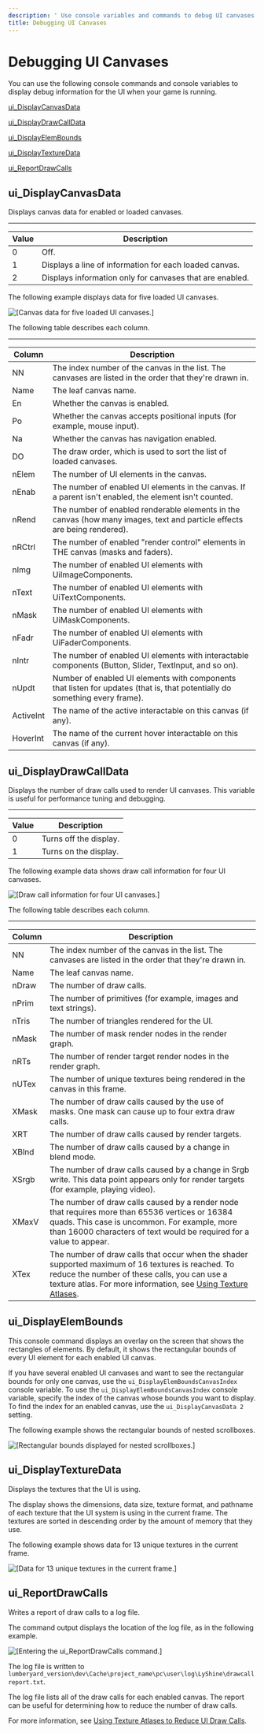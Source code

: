 ```yaml
---
description: ' Use console variables and commands to debug UI canvases in &ALYlong;. '
title: Debugging UI Canvases
---
```

# Debugging UI Canvases<a name="ui-editor-debugging-ui-canvases"></a>

You can use the following console commands and console variables to display debug information for the UI when your game is running\.

[ui\_DisplayCanvasData](#ui-editor-debugging-ui-canvases-display-canvas-data)

[ui\_DisplayDrawCallData](#ui-editor-debugging-ui-canvases-display-draw-call-data)

[ui\_DisplayElemBounds](#ui-editor-debugging-ui-canvases-display-elem-bounds)

[ui\_DisplayTextureData](#ui-editor-debugging-ui-canvases-display-texture-data)

[ui\_ReportDrawCalls](#ui-editor-debugging-ui-canvases-report-draw-calls)

## ui\_DisplayCanvasData<a name="ui-editor-debugging-ui-canvases-display-canvas-data"></a>

Displays canvas data for enabled or loaded canvases\.


****  

| Value | Description | 
| --- | --- | 
| 0 | Off\. | 
| 1 | Displays a line of information for each loaded canvas\. | 
| 2 | Displays information only for canvases that are enabled\. | 

The following example displays data for five loaded UI canvases\.

![\[Canvas data for five loaded UI canvases.\]](/images/userguide/game_ui_editor/ui-editor-debugging-ui-canvases-1.png)

The following table describes each column\.


****  

| **Column** | **Description** | 
| --- | --- | 
| NN | The index number of the canvas in the list\. The canvases are listed in the order that they're drawn in\. | 
| Name | The leaf canvas name\. | 
| En | Whether the canvas is enabled\. | 
| Po | Whether the canvas accepts positional inputs \(for example, mouse input\)\. | 
| Na | Whether the canvas has navigation enabled\. | 
| DO | The draw order, which is used to sort the list of loaded canvases\. | 
| nElem | The number of UI elements in the canvas\. | 
| nEnab | The number of enabled UI elements in the canvas\. If a parent isn't enabled, the element isn't counted\. | 
| nRend | The number of enabled renderable elements in the canvas \(how many images, text and particle effects are being rendered\)\. | 
| nRCtrl | The number of enabled "render control" elements in THE canvas \(masks and faders\)\. | 
| nImg | The number of enabled UI elements with UiImageComponents\. | 
| nText | The number of enabled UI elements with UiTextComponents\. | 
| nMask | The number of enabled UI elements with UiMaskComponents\. | 
| nFadr | The number of enabled UI elements with UiFaderComponents\. | 
| nIntr | The number of enabled UI elements with interactable components \(Button, Slider, TextInput, and so on\)\. | 
| nUpdt | Number of enabled UI elements with components that listen for updates \(that is, that potentially do something every frame\)\. | 
| ActiveInt | The name of the active interactable on this canvas \(if any\)\. | 
| HoverInt | The name of the current hover interactable on this canvas \(if any\)\. | 

## ui\_DisplayDrawCallData<a name="ui-editor-debugging-ui-canvases-display-draw-call-data"></a>

Displays the number of draw calls used to render UI canvases\. This variable is useful for performance tuning and debugging\.


****  

| Value | Description | 
| --- | --- | 
| 0 | Turns off the display\. | 
| 1 | Turns on the display\. | 

The following example data shows draw call information for four UI canvases\.

![\[Draw call information for four UI canvases.\]](/images/userguide/game_ui_editor/ui-editor-debugging-ui-canvases-2.png)

The following table describes each column\.


****  

| Column | Description | 
| --- | --- | 
| NN | The index number of the canvas in the list\. The canvases are listed in the order that they're drawn in\. | 
| Name | The leaf canvas name\. | 
| nDraw | The number of draw calls\. | 
| nPrim | The number of primitives \(for example, images and text strings\)\. | 
| nTris | The number of triangles rendered for the UI\. | 
| nMask | The number of mask render nodes in the render graph\. | 
| nRTs | The number of render target render nodes in the render graph\. | 
| nUTex | The number of unique textures being rendered in the canvas in this frame\. | 
| XMask | The number of draw calls caused by the use of masks\.  One mask can cause up to four extra draw calls\.  | 
| XRT | The number of draw calls caused by render targets\. | 
| XBlnd | The number of draw calls caused by a change in blend mode\. | 
| XSrgb | The number of draw calls caused by a change in Srgb write\. This data point appears only for render targets \(for example, playing video\)\. | 
| XMaxV | The number of draw calls caused by a render node that requires more than 65536 vertices or 16384 quads\. This case is uncommon\. For example, more than 16000 characters of text would be required for a value to appear\. | 
| XTex | The number of draw calls that occur when the shader supported maximum of 16 textures is reached\. To reduce the number of these calls, you can use a texture atlas\. For more information, see [Using Texture Atlases](/docs/userguide/ui/editor/texture-atlases.md)\. | 

## ui\_DisplayElemBounds<a name="ui-editor-debugging-ui-canvases-display-elem-bounds"></a>

This console command displays an overlay on the screen that shows the rectangles of elements\. By default, it shows the rectangular bounds of every UI element for each enabled UI canvas\.

If you have several enabled UI canvases and want to see the rectangular bounds for only one canvas, use the `ui_DisplayElemBoundsCanvasIndex` console variable\. To use the `ui_DisplayElemBoundsCanvasIndex` console variable, specify the index of the canvas whose bounds you want to display\. To find the index for an enabled canvas, use the `ui_DisplayCanvasData 2` setting\.

The following example shows the rectangular bounds of nested scrollboxes\.

![\[Rectangular bounds displayed for nested scrollboxes.\]](/images/userguide/game_ui_editor/ui-editor-debugging-ui-canvases-3.png)

## ui\_DisplayTextureData<a name="ui-editor-debugging-ui-canvases-display-texture-data"></a>

Displays the textures that the UI is using\.

The display shows the dimensions, data size, texture format, and pathname of each texture that the UI system is using in the current frame\. The textures are sorted in descending order by the amount of memory that they use\.

The following example shows data for 13 unique textures in the current frame\.

![\[Data for 13 unique textures in the current frame.\]](/images/userguide/game_ui_editor/ui-editor-debugging-ui-canvases-4.png)

## ui\_ReportDrawCalls<a name="ui-editor-debugging-ui-canvases-report-draw-calls"></a>

Writes a report of draw calls to a log file\.

The command output displays the location of the log file, as in the following example\.

![\[Entering the ui_ReportDrawCalls command.\]](/images/userguide/game_ui_editor/ui-editor-debugging-ui-canvases-5.png)

The log file is written to `lumberyard_version\dev\Cache\project_name\pc\user\log\LyShine\drawcallreport.txt`\.

The log file lists all of the draw calls for each enabled canvas\. The report can be useful for determining how to reduce the number of draw calls\.

For more information, see [Using Texture Atlases to Reduce UI Draw Calls](/docs/userguide/ui/editor/texture-atlases-using-texture-atlases-to-reduce-ui-draw-calls.md)\.
